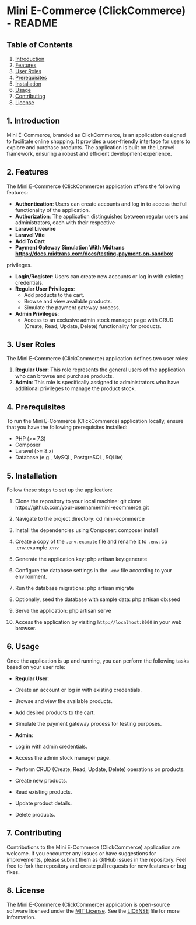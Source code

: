 # Mini E-Commerce (ClickCommerce) - README

## Table of Contents
1. [Introduction](#1-introduction)
2. [Features](#2-features)
3. [User Roles](#3-user-roles)
4. [Prerequisites](#4-prerequisites)
5. [Installation](#5-installation)
6. [Usage](#6-usage)
7. [Contributing](#7-contributing)
8. [License](#8-license)

## 1. Introduction
Mini E-Commerce, branded as ClickCommerce, is an application designed to facilitate online shopping. It provides a user-friendly interface for users to explore and purchase products. The application is built on the Laravel framework, ensuring a robust and efficient development experience.

## 2. Features
The Mini E-Commerce (ClickCommerce) application offers the following features:

- **Authentication**: Users can create accounts and log in to access the full functionality of the application.
- **Authorization**: The application distinguishes between regular users and administrators, each with their respective
- **Laravel Livewire**
- **Laravel Vite**
- **Add To Cart**
- **Payment Gateway Simulation With Midtrans https://docs.midtrans.com/docs/testing-payment-on-sandbox**
  
privileges.
- **Login/Register**: Users can create new accounts or log in with existing credentials.
- **Regular User Privileges**:
  - Add products to the cart.
  - Browse and view available products.
  - Simulate the payment gateway process.
- **Admin Privileges**:
  - Access to an exclusive admin stock manager page with CRUD (Create, Read, Update, Delete) functionality for products.

## 3. User Roles
The Mini E-Commerce (ClickCommerce) application defines two user roles:

1. **Regular User**: This role represents the general users of the application who can browse and purchase products.
2. **Admin**: This role is specifically assigned to administrators who have additional privileges to manage the product stock.

## 4. Prerequisites
To run the Mini E-Commerce (ClickCommerce) application locally, ensure that you have the following prerequisites installed:

- PHP (>= 7.3)
- Composer
- Laravel (>= 8.x)
- Database (e.g., MySQL, PostgreSQL, SQLite)

## 5. Installation
Follow these steps to set up the application:

1. Clone the repository to your local machine:
git clone https://github.com/your-username/mini-ecommerce.git


2. Navigate to the project directory:
cd mini-ecommerce


3. Install the dependencies using Composer:
composer install


4. Create a copy of the `.env.example` file and rename it to `.env`:
cp .env.example .env


5. Generate the application key:
php artisan key:generate


6. Configure the database settings in the `.env` file according to your environment.

7. Run the database migrations:
php artisan migrate


8. Optionally, seed the database with sample data:
php artisan db:seed


9. Serve the application:
php artisan serve


10. Access the application by visiting `http://localhost:8000` in your web browser.

## 6. Usage
Once the application is up and running, you can perform the following tasks based on your user role:

- **Regular User**:
- Create an account or log in with existing credentials.
- Browse and view the available products.
- Add desired products to the cart.
- Simulate the payment gateway process for testing purposes.

- **Admin**:
- Log in with admin credentials.
- Access the admin stock manager page.
- Perform CRUD (Create, Read, Update, Delete) operations on products:
 - Create new products.
 - Read existing products.
 - Update product details.
 - Delete products.

## 7. Contributing
Contributions to the Mini E-Commerce (ClickCommerce) application are welcome. If you encounter any issues or have suggestions for improvements, please submit them as GitHub issues in the repository. Feel free to fork the repository and create pull requests for new features or bug fixes.

## 8. License
The Mini E-Commerce (ClickCommerce) application is open-source software licensed under the [MIT License](https://opensource.org/licenses/MIT). See the [LICENSE](LICENSE) file for more information.

